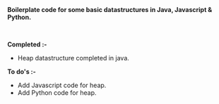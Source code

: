 <html>
<body>
<p style="text-align: center;">
	<br>
</p>

<p><strong>Boilerplate code for some basic datastructures in Java, Javascript &amp; Python.</strong></p>

<p>
	<br>
</p>

<p><strong>Completed :-</strong></p>

<ul>
	<li data-empty="true">Heap datastructure completed in java.</li>
</ul>

<p><strong>To do's :-</strong></p>

<ul>
	<li>Add Javascript code for heap.</li>
	<li>Add Python code for heap.</li>
</ul>


</body>
</html>
